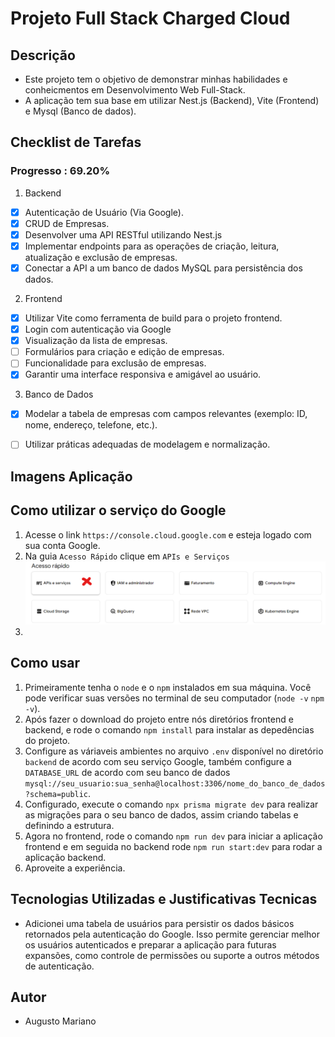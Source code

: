 # Projeto Full Stack Charged Cloud

## Descrição
- Este projeto tem o objetivo de demonstrar minhas habilidades e conheicmentos em Desenvolvimento Web Full-Stack.
- A aplicação tem sua base em utilizar Nest.js (Backend), Vite (Frontend) e Mysql (Banco de dados).

## Checklist de Tarefas

### Progresso : 69.20%

1. Backend
- [X] Autenticação de Usuário (Via Google).
- [X] CRUD de Empresas.
- [X] Desenvolver uma API RESTful utilizando Nest.js
- [X] Implementar endpoints para as operações de criação, leitura, atualização e exclusão de empresas.
- [x] Conectar a API a um banco de dados MySQL para persistência dos dados.

2. Frontend
- [X] Utilizar Vite como ferramenta de build para o projeto frontend.
- [X] Login com autenticação via Google
- [X] Visualização da lista de empresas.
- [ ] Formulários para criação e edição de empresas.
- [ ] Funcionalidade para exclusão de empresas.
- [X] Garantir uma interface responsiva e amigável ao usuário.

3. Banco de Dados
- [X] Modelar a tabela de empresas com campos relevantes (exemplo: ID, nome, endereço, telefone, etc.).
- [ ] Utilizar práticas adequadas de modelagem e normalização.




## Imagens Aplicação


## Como utilizar o serviço do Google
1. Acesse o link `https://console.cloud.google.com` e esteja logado com sua conta Google.
2. Na guia `Acesso Rápido` clique em `APIs e Serviços`
![imagem_help](./assetsforread/instructionsGoogle.png)
3.

## Como usar
1. Primeiramente tenha o `node` e o `npm` instalados em sua máquina. Você pode verificar suas versões no terminal de seu computador (`node -v` `npm -v`).
2. Após fazer o download do projeto entre nós diretórios frontend e backend, e rode o comando `npm install` para instalar as depedências do projeto.
3. Configure as váriaveis ambientes no arquivo `.env` disponível no diretório `backend` de acordo com seu serviço Google, também configure a `DATABASE_URL` de acordo com seu banco de dados `mysql://seu_usuario:sua_senha@localhost:3306/nome_do_banco_de_dados?schema=public`.
4. Configurado, execute o comando `npx prisma migrate dev` para realizar as migrações para o seu banco de dados, assim criando tabelas e definindo a estrutura.
5. Agora no frontend, rode o comando `npm run dev` para iniciar a aplicação frontend e em seguida no backend rode `npm run start:dev` para rodar a aplicação backend.
6. Aproveite a experiência.

## Tecnologias Utilizadas e Justificativas Tecnicas

- Adicionei uma tabela de usuários para persistir os dados básicos retornados pela autenticação do Google. Isso permite gerenciar melhor os usuários autenticados e preparar a aplicação para futuras expansões, como controle de permissões ou suporte a outros métodos de autenticação.

## Autor
- Augusto Mariano